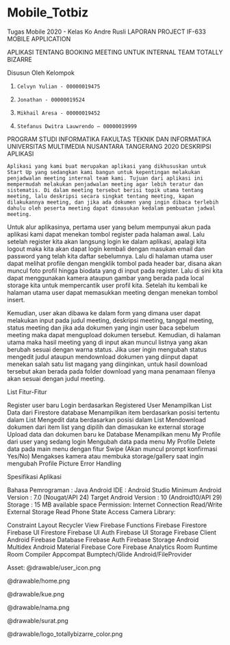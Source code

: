 # Mobile_Totbiz
Tugas Mobile 2020 - Kelas Ko Andre Rusli
LAPORAN PROJECT 
IF-633 MOBILE APPLICATION

APLIKASI TENTANG BOOKING MEETING UNTUK INTERNAL TEAM TOTALLY BIZARRE
 
Disusun Oleh Kelompok
1.     Celvyn Yulian - 00000019475
2.     Jonathan - 00000019524
3.     Mikhail Aresa - 00000019452
4.     Stefanus Dwitra Lauwrendo – 00000019999

PROGRAM STUDI INFORMATIKA
FAKULTAS TEKNIK DAN INFORMATIKA
UNIVERSITAS MULTIMEDIA NUSANTARA
TANGERANG
2020
DESKRIPSI APLIKASI


	Aplikasi yang kami buat merupakan aplikasi yang dikhususkan untuk Start Up yang sedangkan kami bangun untuk kepentingan melakukan penjadwalan meeting internal team kami. Tujuan dari aplikasi ini mempermudah melakukan penjadwalan meeting agar lebih teratur dan sistematis. Di dalam meeting tersebut berisi topik utama tentang meeting, lalu deskripsi secara singkat tentang meeting, kapan dilakukannya meeting, dan jika ada dokumen yang ingin dibaca terlebih dahulu oleh peserta meeting dapat dimasukan kedalam pembuatan jadwal meeting. 

Untuk alur aplikasinya, pertama user yang belum mempunyai akun pada aplikasi kami dapat menekan tombol register pada halaman awal. Lalu setelah register kita akan langsung login ke dalam aplikasi, apalagi kita logout maka kita akan dapat login kembali dengan masukan email dan password yang telah kita daftar sebelumnya. Lalu di halaman utama user dapat melihat profile dengan mengklik tombol pada header bar, disana akan muncul foto profil hingga biodata yang di input pada register. Lalu di sini  kita dapat menggunakan kamera ataupun gambar yang berada pada local storage kita untuk mempercantik user profil kita. Setelah itu kembali ke halaman utama user dapat memasukkan meeting dengan menekan tombol insert. 

Kemudian, user akan dibawa ke dalam form  yang dimana user dapat melakukan input pada judul meeting, deskripsi meeting, tanggal meeting, status meeting dan jika ada dokumen yang ingin user baca sebelum meeting maka dapat mengupload dokumen tersebut. Kemudian, di halaman utama maka hasil meeting yang di input akan muncul listnya yang akan berubah sesuai dengan warna status. Jika user ingin mengubah status mengedit judul ataupun mendownload dokumen yang diinput dapat menekan salah satu list magang yang diinginkan, untuk hasil download tersebut akan berada pada folder download yang mana penamaan filenya akan sesuai dengan judul meeting.















List Fitur-Fitur

Register user baru 
Login berdasarkan Registered User
Menampilkan List Data dari Firestore database
Menampilkan item berdasarkan posisi tertentu dalam List
Mengedit data berdasarkan posisi dalam List
Mendownload dokumen dari item list yang dipilih dan dimasukan ke external storage
Upload data dan dokumen baru ke Database
Menampilkan menu My Profile dari user yang sedang login
Mengubah data pada menu My Profile
Delete data pada main menu dengan fitur Swipe (Akan muncul prompt konfirmasi Yes/No)
Mengakses kamera atau membuka storage/gallery saat ingin mengubah Profile Picture
Error Handling



Spesifikasi Aplikasi

Bahasa Pemrograman		: Java Android
IDE				: Android Studio
Minimum Android Version	: 7.0 (Nougat/API 24)
Target Android Version		: 10 (Android10/API 29)
Storage				: 15 MB available space
Permission:
Internet Connection
Read/Write External Storage
Read Phone State
Access Camera
Library:

Constraint Layout 
Recycler View
Firebase Functions
Firebase Firestore
Firebase UI Firestore
Firebase UI Auth
Firebase UI Storage
Firebase Client Android
Firebase Database
Firebase Auth
Firebase Storage
Android Multidex
Android Material
Firebase Core
Firebase Analytics
Room Runtime
Room Compiler
Appcompat
Bumptech/Glide
Android/FileProvider


Asset:
@drawable/user_icon.png


@drawable/home.png

@drawable/kue.png

@drawable/nama.png

@drawable/surat.png

@drawable/logo_totallybizarre_color.png









